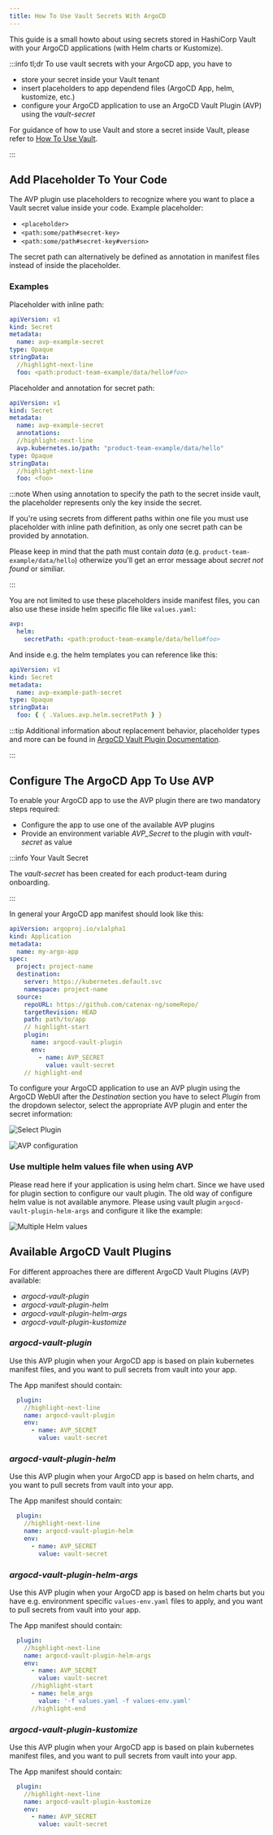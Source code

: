 ```yaml
---
title: How To Use Vault Secrets With ArgoCD
---
```


This guide is a small howto about using secrets stored in HashiCorp Vault with your ArgoCD applications (with Helm
charts or Kustomize).

:::info tl;dr
To use vault secrets with your ArgoCD app, you have to

- store your secret inside your Vault tenant
- insert placeholders to app dependend files (ArgoCD App, helm, kustomize, etc.)
- configure your ArgoCD application to use an ArgoCD Vault Plugin (AVP) using the _vault-secret_

For guidance of how to use Vault and store a secret inside Vault, please refer to
[How To Use Vault](how-to-use-vault.md).

:::

## Add Placeholder To Your Code

The AVP plugin use placeholders to recognize where you want to place a Vault secret value inside your code. Example
placeholder:

- `<placeholder>`
- `<path:some/path#secret-key>`
- `<path:some/path#secret-key#version>`

The secret path can alternatively be defined as annotation in manifest files instead of inside the placeholder.

### Examples

Placeholder with inline path:

```yaml
apiVersion: v1
kind: Secret
metadata:
  name: avp-example-secret
type: Opaque
stringData:
  //highlight-next-line
  foo: <path:product-team-example/data/hello#foo>
```

Placeholder and annotation for secret path:

```yaml
apiVersion: v1
kind: Secret
metadata:
  name: avp-example-secret
  annotations:
  //highlight-next-line
  avp.kubernetes.io/path: "product-team-example/data/hello"
type: Opaque
stringData:
  //highlight-next-line
  foo: <foo>
```

:::note
When using annotation to specify the path to the secret inside vault, the placeholder represents only the key inside the
secret.

If you're using secrets from different paths within one file you must use placeholder with inline path definition, as
only one secret path can be provided by annotation.

Please keep in mind that the path must contain _data_ (e.g. `product-team-example/data/hello`) otherwize you'll get an
error message about _secret not found_ or similiar.

:::

You are not limited to use these placeholders inside manifest files, you can also use these inside helm specific file
like `values.yaml`:

```yaml
avp:
  helm:
    secretPath: <path:product-team-example/data/hello#foo>
```

And inside e.g. the helm templates you can reference like this:

```yaml
apiVersion: v1
kind: Secret
metadata:
  name: avp-example-path-secret
type: Opaque
stringData:
  foo: { { .Values.avp.helm.secretPath } }
```

:::tip
Additional information about replacement behavior, placeholder types and more can be found
in [ArgoCD Vault Plugin Documentation](https://argocd-vault-plugin.readthedocs.io/en/stable/howitworks/).

:::

## Configure The ArgoCD App To Use AVP

To enable your ArgoCD app to use the AVP plugin there are two mandatory steps required:

- Configure the app to use one of the available AVP plugins
- Provide an environment variable _AVP_Secret_ to the plugin with _vault-secret_ as value

:::info Your Vault Secret

The _vault-secret_ has been created for each product-team during onboarding.

:::

In general your ArgoCD app manifest should look like this:

```yaml
apiVersion: argoproj.io/v1alpha1
kind: Application
metadata:
  name: my-argo-app
spec:
  project: project-name
  destination:
    server: https://kubernetes.default.svc
    namespace: project-name
  source:
    repoURL: https://github.com/catenax-ng/someRepo/
    targetRevision: HEAD
    path: path/to/app
    // highlight-start
    plugin:
      name: argocd-vault-plugin
      env:
        - name: AVP_SECRET
          value: vault-secret
    // highlight-end
```

To configure your ArgoCD application to use an AVP plugin using the ArgoCD WebUI after the _Destination_ section you
have to select _Plugin_ from the dropdown selector, select the appropriate AVP plugin and enter the secret information:

![Select Plugin](assets/avp_plugin_webui1.png "Select Plugin")

![AVP configuration](assets/avp_plugin_webui2.png "AVP configuration")

### Use multiple helm values file when using AVP

Please read here if your application is using helm chart. Since we have used for plugin section to configure our vault plugin.
The old way of configure helm value is not available anymore. Please using vault plugin `argocd-vault-plugin-helm-args` and configure it like the example:

![Multiple Helm values](assets/vault-multiple-helm-values.png "AVP configuration")

## Available ArgoCD Vault Plugins

For different approaches there are different ArgoCD Vault Plugins (AVP) available:

- _argocd-vault-plugin_
- _argocd-vault-plugin-helm_
- _argocd-vault-plugin-helm-args_
- _argocd-vault-plugin-kustomize_

### _argocd-vault-plugin_

Use this AVP plugin when your ArgoCD app is based on plain kubernetes manifest files, and you want to pull secrets from
vault into your app.

The App manifest should contain:

```yaml
  plugin:
    //highlight-next-line
    name: argocd-vault-plugin
    env:
      - name: AVP_SECRET
        value: vault-secret
```

### _argocd-vault-plugin-helm_

Use this AVP plugin when your ArgoCD app is based on helm charts, and you want to pull secrets from vault into your app.

The App manifest should contain:

```yaml
  plugin:
    //highlight-next-line
    name: argocd-vault-plugin-helm
    env:
      - name: AVP_SECRET
        value: vault-secret
```

### _argocd-vault-plugin-helm-args_

Use this AVP plugin when your ArgoCD app is based on helm charts but you have e.g. environment
specific `values-env.yaml` files to apply, and you want to pull secrets from vault into your app.

The App manifest should contain:

```yaml
  plugin:
    //highlight-next-line
    name: argocd-vault-plugin-helm-args
    env:
      - name: AVP_SECRET
        value: vault-secret
      //highlight-start
      - name: helm_args
        value: '-f values.yaml -f values-env.yaml'
      //highlight-end
```

### _argocd-vault-plugin-kustomize_

Use this AVP plugin when your ArgoCD app is based on plain kubernetes manifest files, and you want to pull secrets from
vault into your app.

The App manifest should contain:

```yaml
  plugin:
    //highlight-next-line
    name: argocd-vault-plugin-kustomize
    env:
      - name: AVP_SECRET
        value: vault-secret
```
